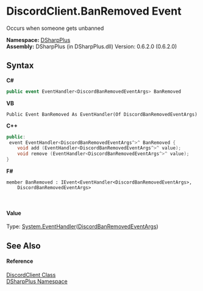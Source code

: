 # DiscordClient.BanRemoved Event
 

Occurs when someone gets unbanned

**Namespace:**&nbsp;<a href="503971eb-de5e-a570-9922-de9500a9b1cc">DSharpPlus</a><br />**Assembly:**&nbsp;DSharpPlus (in DSharpPlus.dll) Version: 0.6.2.0 (0.6.2.0)

## Syntax

**C#**<br />
``` C#
public event EventHandler<DiscordBanRemovedEventArgs> BanRemoved
```

**VB**<br />
``` VB
Public Event BanRemoved As EventHandler(Of DiscordBanRemovedEventArgs)
```

**C++**<br />
``` C++
public:
 event EventHandler<DiscordBanRemovedEventArgs^>^ BanRemoved {
	void add (EventHandler<DiscordBanRemovedEventArgs^>^ value);
	void remove (EventHandler<DiscordBanRemovedEventArgs^>^ value);
}
```

**F#**<br />
``` F#
member BanRemoved : IEvent<EventHandler<DiscordBanRemovedEventArgs>,
    DiscordBanRemovedEventArgs>

```

<br />

#### Value
Type: <a href="http://msdn2.microsoft.com/en-us/library/db0etb8x" target="_blank">System.EventHandler</a>(<a href="0208cb60-79c8-d37b-2fb4-ec2b426a5a00">DiscordBanRemovedEventArgs</a>)

## See Also


#### Reference
<a href="8f8cbf24-03e9-53cc-389f-2ba10a699065">DiscordClient Class</a><br /><a href="503971eb-de5e-a570-9922-de9500a9b1cc">DSharpPlus Namespace</a><br />